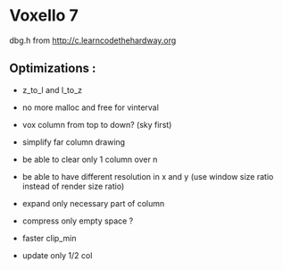Voxello 7
=========

dbg.h from http://c.learncodethehardway.org


Optimizations :
---------------
  * z_to_l and l_to_z
  * no more malloc and free for vinterval
  * vox column from top to down? (sky first)
  * simplify far column drawing
  * be able to clear only 1 column over n
  * be able to have different resolution in x and y (use window size ratio instead of render size ratio)
  
  
  * expand only necessary part of column
  * compress only empty space ?
  * faster clip_min
  * update only 1/2 col
